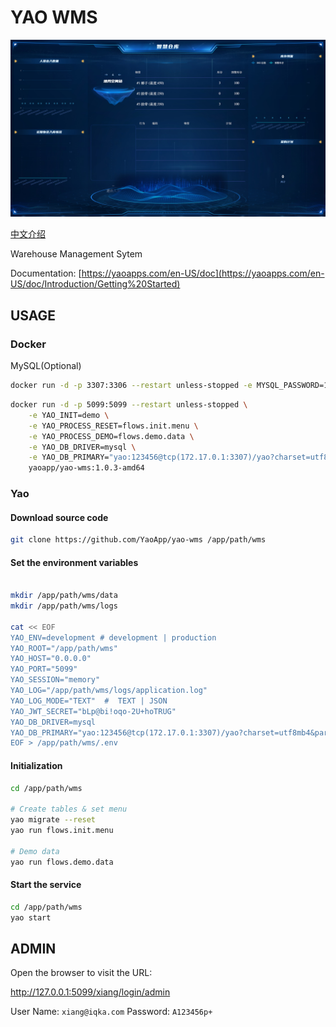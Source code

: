 # YAO WMS

![Image](docs/images/intro.jpg)

[中文介绍](README.zh-CN.md)

Warehouse Management Sytem

Documentation: [https://yaoapps.com/en-US/doc](https://yaoapps.com/en-US/doc/Introduction/Getting%20Started)

## USAGE

### Docker

MySQL(Optional)

```bash
docker run -d -p 3307:3306 --restart unless-stopped -e MYSQL_PASSWORD=123456 yaoapp/mysql:8.0-amd64
```

```bash
docker run -d -p 5099:5099 --restart unless-stopped \
    -e YAO_INIT=demo \
    -e YAO_PROCESS_RESET=flows.init.menu \
    -e YAO_PROCESS_DEMO=flows.demo.data \
    -e YAO_DB_DRIVER=mysql \
    -e YAO_DB_PRIMARY="yao:123456@tcp(172.17.0.1:3307)/yao?charset=utf8mb4&parseTime=True&loc=Local" \
    yaoapp/yao-wms:1.0.3-amd64
```

### Yao

#### Download source code

```bash
git clone https://github.com/YaoApp/yao-wms /app/path/wms

```

#### Set the environment variables

```bash

mkdir /app/path/wms/data
mkdir /app/path/wms/logs

cat << EOF
YAO_ENV=development # development | production
YAO_ROOT="/app/path/wms"
YAO_HOST="0.0.0.0"
YAO_PORT="5099"
YAO_SESSION="memory"
YAO_LOG="/app/path/wms/logs/application.log"
YAO_LOG_MODE="TEXT"  #  TEXT | JSON
YAO_JWT_SECRET="bLp@bi!oqo-2U+hoTRUG"
YAO_DB_DRIVER=mysql
YAO_DB_PRIMARY="yao:123456@tcp(172.17.0.1:3307)/yao?charset=utf8mb4&parseTime=True&loc=Local"  # Replace your setting
EOF > /app/path/wms/.env
```

#### Initialization

```bash
cd /app/path/wms

# Create tables & set menu
yao migrate --reset
yao run flows.init.menu

# Demo data
yao run flows.demo.data

```

#### Start the service

```bash
cd /app/path/wms
yao start
```

## ADMIN

Open the browser to visit the URL:

http://127.0.0.1:5099/xiang/login/admin

User Name: `xiang@iqka.com`
Password: `A123456p+`
